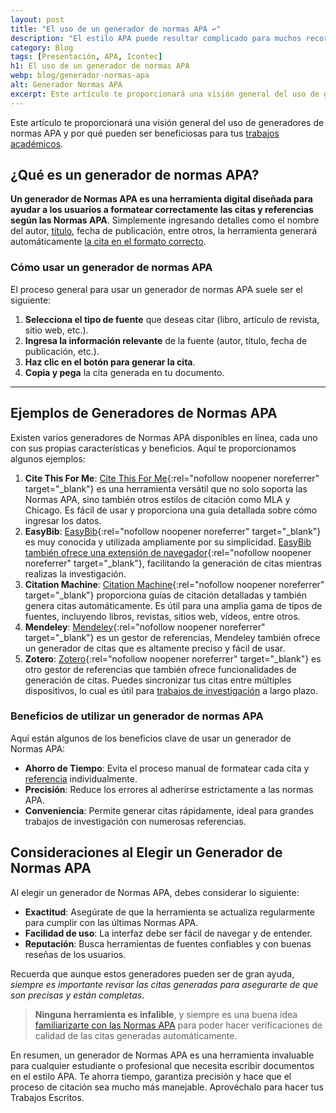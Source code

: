 ```yaml
---
layout: post
title: "El uso de un generador de normas APA ↩"
description: "El estilo APA puede resultar complicado para muchos recordar todos los detalles del formato. Aquí es donde entra un generador de Normas APA. ¡Conócelos!"
category: Blog
tags: [Presentación, APA, Icontec]
h1: El uso de un generador de normas APA
webp: blog/generador-normas-apa
alt: Generador Normas APA
excerpt: Este artículo te proporcionará una visión general del uso de generadores de normas APA y por qué pueden ser beneficiosas para tus trabajos académicos.
---
```

Este artículo te proporcionará una visión general del uso de generadores de normas APA y por qué pueden ser beneficiosas para tus [trabajos académicos](/).

## ¿Qué es un generador de normas APA?

**Un generador de Normas APA es una herramienta digital diseñada para ayudar a los usuarios a formatear correctamente las citas y referencias según las Normas APA**. Simplemente ingresando detalles como el nombre del autor, [título]({{'normas-apa/titulos-y-subtitulos-normas-apa'|relative_url}} "Títulos y subtítulos normas APA"), fecha de publicación, entre otros, la herramienta generará automáticamente [la cita en el formato correcto]({{'normas-apa/citas-normas-apa'|relative_url}} "Citas normas APA").

### Cómo usar un generador de normas APA

El proceso general para usar un generador de normas APA suele ser el siguiente:

1. **Selecciona el tipo de fuente** que deseas citar (libro, artículo de revista, sitio web, etc.).
2. **Ingresa la información relevante** de la fuente (autor, título, fecha de publicación, etc.).
3. **Haz clic en el botón para generar la cita**.
4. **Copia y pega** la cita generada en tu documento.

-----

## Ejemplos de Generadores de Normas APA

Existen varios generadores de Normas APA disponibles en línea, cada uno con sus propias características y beneficios. Aquí te proporcionamos algunos ejemplos:

1. **Cite This For Me**: [Cite This For Me](https://www.citethisforme.com/){:rel="nofollow noopener noreferrer" target="_blank"} es una herramienta versátil que no solo soporta las Normas APA, sino también otros estilos de citación como MLA y Chicago. Es fácil de usar y proporciona una guía detallada sobre cómo ingresar los datos.
2. **EasyBib**: [EasyBib](https://www.easybib.com/){:rel="nofollow noopener noreferrer" target="_blank"} es muy conocida y utilizada ampliamente por su simplicidad. [EasyBib también ofrece una extensión de navegador](https://chrome.google.com/webstore/detail/easybib-toolbar/hmffdimoneaieldiddcmajhbjijmnggi?hl=es){:rel="nofollow noopener noreferrer" target="_blank"}, facilitando la generación de citas mientras realizas la investigación.
3. **Citation Machine**: [Citation Machine](https://www.citationmachine.net/){:rel="nofollow noopener noreferrer" target="_blank"} proporciona guías de citación detalladas y también genera citas automáticamente. Es útil para una amplia gama de tipos de fuentes, incluyendo libros, revistas, sitios web, vídeos, entre otros.
4. **Mendeley**: [Mendeley](https://www.mendeley.com/?interaction_required=true){:rel="nofollow noopener noreferrer" target="_blank"} es un gestor de referencias, Mendeley también ofrece un generador de citas que es altamente preciso y fácil de usar.
5. **Zotero**: [Zotero](https://www.zotero.org/){:rel="nofollow noopener noreferrer" target="_blank"} es otro gestor de referencias que también ofrece funcionalidades de generación de citas. Puedes sincronizar tus citas entre múltiples dispositivos, lo cual es útil para [trabajos de investigación]({{'investigacion-con-normas-apa-icontec'|relative_url}} "Investigaciones") a largo plazo.

### Beneficios de utilizar un generador de normas APA

Aquí están algunos de los beneficios clave de usar un generador de Normas APA:

- **Ahorro de Tiempo**: Evita el proceso manual de formatear cada cita y [referencia]({{'normas-apa/referencias-bibliograficas-normas-apa'|relative_url}} "Referencias Bibliográficas") individualmente.
- **Precisión**: Reduce los errores al adherirse estrictamente a las normas APA.
- **Conveniencia**: Permite generar citas rápidamente, ideal para grandes trabajos de investigación con numerosas referencias.

## Consideraciones al Elegir un Generador de Normas APA

Al elegir un generador de Normas APA, debes considerar lo siguiente:

- **Exactitud**: Asegúrate de que la herramienta se actualiza regularmente para cumplir con las últimas Normas APA.
- **Facilidad de uso**: La interfaz debe ser fácil de navegar y de entender.
- **Reputación**: Busca herramientas de fuentes confiables y con buenas reseñas de los usuarios.

Recuerda que aunque estos generadores pueden ser de gran ayuda, *siempre es importante revisar las citas generadas para asegurarte de que son precisas y están completas*.

>**Ninguna herramienta es infalible**, y siempre es una buena idea [familiarizarte con las Normas APA]({{'normas-apa'|relative_url}} "Normas APA") para poder hacer verificaciones de calidad de las citas generadas automáticamente.

En resumen, un generador de Normas APA es una herramienta invaluable para cualquier estudiante o profesional que necesita escribir documentos en el estilo APA. Te ahorra tiempo, garantiza precisión y hace que el proceso de citación sea mucho más manejable. Aprovéchalo para hacer tus Trabajos Escritos.

